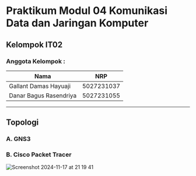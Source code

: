 # Praktikum Modul 04 Komunikasi Data dan Jaringan Komputer
## Kelompok IT02
### Anggota Kelompok :
|             Nama              |     NRP    |
|-------------------------------|------------|
| Gallant Damas Hayuaji         | 5027231037 |
| Danar Bagus Rasendriya        | 5027231055 |

***
## Topologi
### A. GNS3

### B. Cisco Packet Tracer
![Screenshot 2024-11-17 at 21 19 41](https://github.com/user-attachments/assets/5cf2d163-59f9-447f-bae6-c1df892dd6eb)

